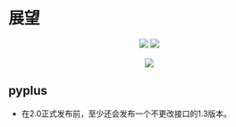 # 展望

<div align="center" style="line-height: 1;">
  <a href="./feature.md"><img
    src="https://img.shields.io/badge/语言-English-536af5?color=0326f3&logoColor=white"/></a>
  <a href="./feature-CN.md"><img
    src="https://img.shields.io/badge/简体中文-536af5?color=ff0000&logoColor=white"/></a>
</div>
<br />
<div align="center" style="line-height: 1;">
  <a href="./README-CN.md"><img
    src="https://img.shields.io/badge/打开-readme-536af5?color=3004a0&logoColor=white"/></a>
</div>

## pyplus

* 在2.0正式发布前，至少还会发布一个不更改接口的1.3版本。